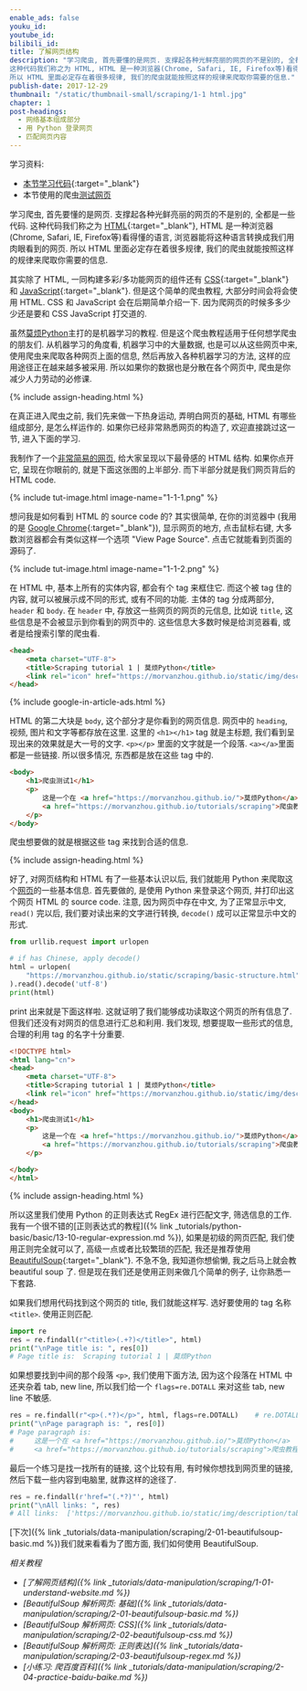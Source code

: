 ```yaml
---
enable_ads: false
youku_id:
youtube_id:
bilibili_id:
title: 了解网页结构
description: "学习爬虫, 首先要懂的是网页. 支撑起各种光鲜亮丽的网页的不是别的, 全都是一些代码.
这种代码我们称之为 HTML, HTML 是一种浏览器(Chrome, Safari, IE, Firefox等)看得懂的语言, 浏览器能将这种语言转换成我们用肉眼看到的网页.
所以 HTML 里面必定存在着很多规律, 我们的爬虫就能按照这样的规律来爬取你需要的信息."
publish-date: 2017-12-29
thumbnail: "/static/thumbnail-small/scraping/1-1 html.jpg"
chapter: 1
post-headings:
  - 网络基本组成部分
  - 用 Python 登录网页
  - 匹配网页内容
---
```


学习资料:
  * [本节学习代码](https://github.com/MorvanZhou/easy-scraping-tutorial/blob/master/notebook/1-1-urllib.ipynb){:target="_blank"}
  * 本节使用的爬虫[测试网页](/static/scraping/basic-structure.html)


学习爬虫, 首先要懂的是网页. 支撑起各种光鲜亮丽的网页的不是别的, 全都是一些代码.
这种代码我们称之为 [HTML](https://baike.baidu.com/item/HTML/97049?fr=aladdin){:target="_blank"},
HTML 是一种浏览器(Chrome, Safari, IE, Firefox等)看得懂的语言, 浏览器能将这种语言转换成我们用肉眼看到的网页.
所以 HTML 里面必定存在着很多规律, 我们的爬虫就能按照这样的规律来爬取你需要的信息.

其实除了 HTML, 一同构建多彩/多功能网页的组件还有 [CSS](https://baike.baidu.com/item/CSS/5457){:target="_blank"} 和
[JavaScript](https://baike.baidu.com/item/javascript){:target="_blank"}. 但是这个简单的爬虫教程, 大部分时间会将会使用 HTML.
CSS 和 JavaScript 会在后期简单介绍一下. 因为爬网页的时候多多少少还是要和 CSS JavaScript 打交道的.

虽然[莫烦Python](/)主打的是机器学习的教程. 但是这个爬虫教程适用于任何想学爬虫的朋友们.
从机器学习的角度看, 机器学习中的大量数据, 也是可以从这些网页中来, 使用爬虫来爬取各种网页上面的信息, 然后再放入各种机器学习的方法,
这样的应用途径正在越来越多被采用. 所以如果你的数据也是分散在各个网页中, 爬虫是你减少人力劳动的必修课.




{% include assign-heading.html %}

在真正进入爬虫之前, 我们先来做一下热身运动, 弄明白网页的基础, HTML 有哪些组成部分,
是怎么样运作的. 如果你已经非常熟悉网页的构造了, 欢迎直接跳过这一节, 进入下面的学习.

我制作了一个[非常简易的网页](/static/scraping/basic-structure.html), 给大家呈现以下最骨感的 HTML 结构.
如果你点开它, 呈现在你眼前的, 就是下面这张图的上半部分. 而下半部分就是我们网页背后的 HTML code.


{% include tut-image.html image-name="1-1-1.png" %}

想问我是如何看到 HTML 的 source code 的? 其实很简单, 在你的浏览器中 (我用的是 [Google Chrome](https://www.google.com.au/chrome/browser/desktop/){:target="_blank"}),
显示网页的地方, 点击鼠标右键,
大多数浏览器都会有类似这样一个选项 "View Page Source". 点击它就能看到页面的源码了.

{% include tut-image.html image-name="1-1-2.png" %}

在 HTML 中, 基本上所有的实体内容, 都会有个 tag 来框住它. 而这个被 tag 住的内容, 就可以被展示成不同的形式, 或有不同的功能.
主体的 tag 分成两部分, `header` 和 `body`. 在 `header` 中, 存放这一些网页的网页的元信息, 比如说 `title`, 这些信息是不会被显示到你看到的网页中的.
这些信息大多数时候是给浏览器看, 或者是给搜索引擎的爬虫看.

```html
<head>
	<meta charset="UTF-8">
	<title>Scraping tutorial 1 | 莫烦Python</title>
	<link rel="icon" href="https://morvanzhou.github.io/static/img/description/tab_icon.png">
</head>
```


{% include google-in-article-ads.html %}


HTML 的第二大块是 `body`, 这个部分才是你看到的网页信息. 网页中的 `heading`, 视频, 图片和文字等都存放在这里.
这里的 `<h1></h1>` tag 就是主标题, 我们看到呈现出来的效果就是大一号的文字. `<p></p>` 里面的文字就是一个段落.
`<a></a>`里面都是一些链接. 所以很多情况, 东西都是放在这些 tag 中的.

```html
<body>
    <h1>爬虫测试1</h1>
    <p>
        这是一个在 <a href="https://morvanzhou.github.io/">莫烦Python</a>
        <a href="https://morvanzhou.github.io/tutorials/scraping">爬虫教程</a> 中的简单测试.
    </p>
</body>
```

爬虫想要做的就是根据这些 tag 来找到合适的信息.








{% include assign-heading.html %}

好了, 对网页结构和 HTML 有了一些基本认识以后, 我们就能用 Python 来爬取这个[网页](/static/scraping/basic-structure.html)的一些基本信息.
首先要做的, 是使用 Python 来登录这个网页, 并打印出这个网页 HTML 的 source code.
注意, 因为网页中存在中文, 为了正常显示中文, `read()` 完以后, 我们要对读出来的文字进行转换, `decode()` 成可以正常显示中文的形式.

```python
from urllib.request import urlopen

# if has Chinese, apply decode()
html = urlopen(
    "https://morvanzhou.github.io/static/scraping/basic-structure.html"
).read().decode('utf-8')
print(html)
```

print 出来就是下面这样啦. 这就证明了我们能够成功读取这个网页的所有信息了. 但我们还没有对网页的信息进行汇总和利用.
我们发现, 想要提取一些形式的信息, 合理的利用 tag 的名字十分重要.

```html
<!DOCTYPE html>
<html lang="cn">
<head>
	<meta charset="UTF-8">
	<title>Scraping tutorial 1 | 莫烦Python</title>
	<link rel="icon" href="https://morvanzhou.github.io/static/img/description/tab_icon.png">
</head>
<body>
	<h1>爬虫测试1</h1>
	<p>
		这是一个在 <a href="https://morvanzhou.github.io/">莫烦Python</a>
		<a href="https://morvanzhou.github.io/tutorials/scraping">爬虫教程</a> 中的简单测试.
	</p>

</body>
</html>
```



{% include assign-heading.html %}


所以这里我们使用 Python 的正则表达式 RegEx 进行匹配文字, 筛选信息的工作. 我有一个很不错的[正则表达式的教程]({% link _tutorials/python-basic/basic/13-10-regular-expression.md %}),
如果是初级的网页匹配, 我们使用正则完全就可以了, 高级一点或者比较繁琐的匹配, 我还是推荐使用 [BeautifulSoup](https://www.crummy.com/software/BeautifulSoup/bs4/doc/){:target="_blank"}.
不急不急, 我知道你想偷懒, 我之后马上就会教 beautiful soup 了. 但是现在我们还是使用正则来做几个简单的例子, 让你熟悉一下套路.

如果我们想用代码找到这个网页的 title, 我们就能这样写. 选好要使用的 tag 名称 `<title>`. 使用正则匹配.

```python
import re
res = re.findall(r"<title>(.+?)</title>", html)
print("\nPage title is: ", res[0])
# Page title is:  Scraping tutorial 1 | 莫烦Python
```

如果想要找到中间的那个段落 `<p>`, 我们使用下面方法, 因为这个段落在 HTML 中还夹杂着 tab, new line, 所以我们给一个
`flags=re.DOTALL` 来对这些 tab, new line 不敏感.

```python
res = re.findall(r"<p>(.*?)</p>", html, flags=re.DOTALL)    # re.DOTALL if multi line
print("\nPage paragraph is: ", res[0])
# Page paragraph is:
#     这是一个在 <a href="https://morvanzhou.github.io/">莫烦Python</a>
#     <a href="https://morvanzhou.github.io/tutorials/scraping">爬虫教程</a> 中的简单测试.
```

最后一个练习是找一找所有的链接, 这个比较有用, 有时候你想找到网页里的链接, 然后下载一些内容到电脑里, 就靠这样的途径了.

```python
res = re.findall(r'href="(.*?)"', html)
print("\nAll links: ", res)
# All links:  ['https://morvanzhou.github.io/static/img/description/tab_icon.png', 'https://morvanzhou.github.io/', 'https://morvanzhou.github.io/tutorials/scraping']
```


[下次]({% link _tutorials/data-manipulation/scraping/2-01-beautifulsoup-basic.md %})我们就来看看为了图方面, 我们如何使用 BeautifulSoup.



*相关教程*

* *[了解网页结构]({% link _tutorials/data-manipulation/scraping/1-01-understand-website.md %})*
* *[BeautifulSoup 解析网页: 基础]({% link _tutorials/data-manipulation/scraping/2-01-beautifulsoup-basic.md %})*
* *[BeautifulSoup 解析网页: CSS]({% link _tutorials/data-manipulation/scraping/2-02-beautifulsoup-css.md %})*
* *[BeautifulSoup 解析网页: 正则表达]({% link _tutorials/data-manipulation/scraping/2-03-beautifulsoup-regex.md %})*
* *[小练习: 爬百度百科]({% link _tutorials/data-manipulation/scraping/2-04-practice-baidu-baike.md %})*